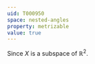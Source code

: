 ```yaml
---
uid: T000950
space: nested-angles
property: metrizable
value: true
---
```

Since $X$ is a subspace of $\mathbb{R}^2$.

